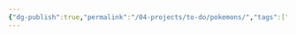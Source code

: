 ```yaml
---
{"dg-publish":true,"permalink":"/04-projects/to-do/pokemons/","tags":["project"],"noteIcon":"","created":"2025-01-21T01:20:16.954+10:00","updated":"2025-01-31T13:49:07.934+10:00"}
---
```


